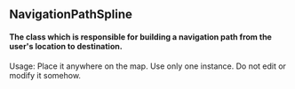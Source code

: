 ## NavigationPathSpline

#### The class which is responsible for building a navigation path from the user's location to destination. 

Usage: Place it anywhere on the map. Use only one instance. Do not edit or modify it somehow.
